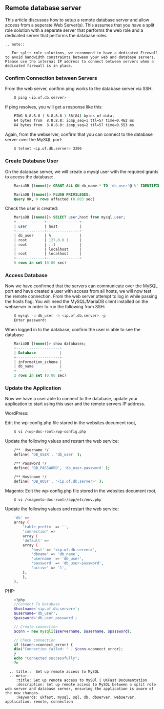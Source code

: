 ## Remote database server
This article discusses how to setup a remote database server and allow access from a seperate Web Server(s). This assumes that you have a split role solution with a separate server that performs the web role and a dedicated server that performs the database roles.

```eval_rst
.. note::

   For split role solutions, we recommend to have a dedicated Firewall to avoid bandwidth constraints between your web and database servers. Please use the internal IP address to connect between servers when a dedicated firewall is in place.

```

### Confirm Connection between Servers

From the web server, confirm ping works to the database server via SSH:

```bash
    $ ping <ip.of.db.server>
```
If ping resolves, you will get a response like this:

```bash
    PING 8.8.8.8 ( 8.8.8.8 ) 56(84) bytes of data.
    64 bytes from  8.8.8.8: icmp_seq=1 ttl=57 time=0.462 ms
    64 bytes from  8.8.8.8: icmp_seq=2 ttl=57 time=0.553 ms
```

Again, from the webserver, confirm that you can connect to the database server over the MySQL port:

```bash
    $ telnet <ip.of.db.server> 3306
```

### Create Database User

On the database server, we will create a mysql user with the required grants to access the database:

```sql
    MariaDB [(none)]> GRANT ALL ON db_name.* TO 'db_user'@'%' IDENTIFIED BY 'db_user-password';
```

```sql
    MariaDB [(none)]> FLUSH PRIVILEGES;
    Query OK, 0 rows affected (0.003 sec)
```

Check the user is created:

```sql
    MariaDB [(none)]> SELECT user,host from mysql.user;
    +-------------+---------------+
    | user        | host          |
    +-------------+---------------+
    | db_user     | %             |
    | root        | 127.0.0.1     |
    | root        | ::1           |
    |             | localhost     |
    | root        | localhost     |
    +-------------+---------------+
    5 rows in set (0.00 sec)
```

### Access Database

Now we have confirmed that the servers can communicate over the MySQL port and have created a user with access from all hosts, we will now test the remote connection. From the web server attempt to log in while passing the hosts flag. You will need the MySQL/MariaDB client installed on the webserver in order to run the following from SSH:

```bash
    $ mysql -u db_user -h <ip.of.db.server> -p
    Enter password:
```

When logged in to the database, confirm the user is able to see the database

```sql
    MariaDB [(none)]> show databases;
    +--------------------+
    | Database           |
    +--------------------+
    | information_schema |
    | db_name            |
    +--------------------+
    2 rows in set (0.00 sec)
```

### Update the Application

Now we have a user able to connect to the database, update your application to start using this user and the remote servers IP address.

WordPress:

Edit the wp-config.php file stored in the websites document root,

```bash
    $ vi /<wp-doc-root>/wp-config.php
```

Update the following values and restart the web service:

```bash
    /**  Username */
    define( 'DB_USER', 'db_user' );

    /** Password */
    define( 'DB_PASSWORD', 'db_user-password' );

    /** Hostname */
    define( 'DB_HOST', '<ip.of.db.server>' );
```

Magento:
Edit the wp-config.php file stored in the websites document root,

```bash
    $ vi /<magento-doc-root>/app/etc/env.php
```

Update the following values and restart the web service:

```bash
    'db' =>
    array (
        'table_prefix' => '',
        'connection' =>
        array (
        'default' =>
        array (
            'host' => '<ip.of.db.server>',
            'dbname' => 'db_name',
            'username' => 'db_user',
            'password' => 'db_user-password',
            'active' => '1',
        ),
        ),
    ),
```

PHP:

```php
    <?php
    //Connect To Database
    $hostname='<ip.of.db.server>';
    $username='db_user';
    $password='db_user_password';

    // Create connection
    $conn = new mysqli($servername, $username, $password);

    // Check connection
    if ($conn->connect_error) {
    die("Connection failed: " . $conn->connect_error);
    }
    echo "Connected successfully";
    ?>
```

```eval_rst
  .. title::  Set up remote access to MySQL
  .. meta::
     :title: Set up remote access to MySQl | UKFast Documentation
     :description: Set up remote access to MySQL between a split role web server and database server, ensuring the application is aware of the new changes.
     :keywords: ukfast, mysql, sql, db, dbserver, webserver, application, remote, connection
```
